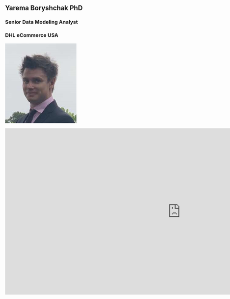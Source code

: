 ## Yarema Boryshchak PhD
### Senior Data Modeling Analyst
### DHL eCommerce USA

<img src="images/Portfolio Photo.png" class="img-responsive" alt=""> </div>

<iframe width="1140" height="541.25" src="https://app.powerbi.com/reportEmbed?reportId=7dcc213a-85ce-4dd2-800b-48ed917b6962&autoAuth=true&ctid=63c3c9c1-e824-413f-b435-2f0cabb2828f&config=eyJjbHVzdGVyVXJsIjoiaHR0cHM6Ly93YWJpLXVzLWVhc3QyLXJlZGlyZWN0LmFuYWx5c2lzLndpbmRvd3MubmV0LyJ9" frameborder="0" allowFullScreen="true"></iframe>

